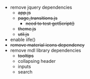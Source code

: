 - remove jquery dependencies
    - ~~app.js~~
    - ~~page_transitions.js~~
        - ~~need to test getScript()~~
    - ~~theme.js~~
    - ~~util.js~~
- enable iife()
- ~~remove material icons dependency~~
- remove mdl library dependencies
    - ~~tooltips~~
    - collapsing header
    - inputs
    - search